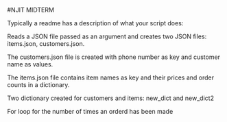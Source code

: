 #NJIT MIDTERM

Typically a readme has a description of what your script does:

Reads a JSON file passed as an argument and creates two JSON files: items.json, customers.json.

The customers.json file is created with phone number as key and customer name as values.

The items.json file contains item names as key and their prices and order counts in  a dictionary.


Two dictionary created for customers and items: new_dict and new_dict2 

For loop for the number of times an orderd has been made